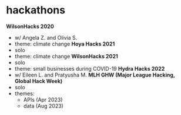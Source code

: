 # hackathons
**WilsonHacks 2020**
- w/ Angela Z. and Olivia S.
- theme: climate change
**Hoya Hacks 2021**
- solo
- theme: climate change
**WilsonHacks 2021**
- solo
- theme: small businesses during COVID-19
**Hydra Hacks 2022**
- w/ Eileen L. and Pratyusha M.
**MLH GHW (Major League Hacking, Global Hack Week)**
- solo
- themes:
  - APIs (Apr 2023)
  - data (Aug 2023)
